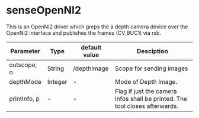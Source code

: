 senseOpenNI2
============

This is an OpenNI2 driver which greps the a depth camera device over the OpenNI2 interface and publishes the frames (CV_8UC1) via rsb.

|  Parameter   |  Type   | default value |                                 Desciption                                  |
| ------------ | ------- | ------------- | --------------------------------------------------------------------------- |
| outscope, o  | String  | /depthImage   | Scope for sending images                                                    |
| depthMode    | Integer | -             | Mode of Depth Image.                                                        |
| printInfo, p | -       | -             | Flag if just the camera infos shall be printed. The tool closes afterwards. |
